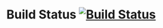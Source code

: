 # Build Status [![Build Status](https://api.travis-ci.org/nekromant/aura.svg?branch=master)](https://travis-ci.org/nekromant/aura)
